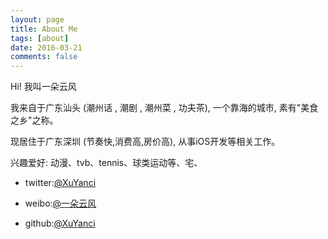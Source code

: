```yaml
---
layout: page
title: About Me
tags: [about]
date: 2016-03-21
comments: false
---
```


Hi! 我叫一朵云风

我来自于广东汕头 (潮州话 , 潮剧 , 潮州菜 , 功夫茶), 一个靠海的城市, 素有"美食之乡"之称。

现居住于广东深圳 (节奏快,消费高,房价高), 从事iOS开发等相关工作。 

兴趣爱好: 动漫、tvb、tennis、球类运动等、宅、
 
* twitter:[@XuYanci ](https://twitter.com/TWWind)

* weibo:[@一朵云风 ](http://weibo.com/u/5316510203/home)

* github:[@XuYanci ](https://github.com/XuYanci)
 